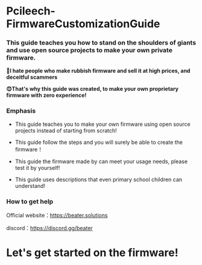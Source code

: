 # Pcileech-FirmwareCustomizationGuide
### This guide teaches you how to stand on the shoulders of giants and use open source projects to make your own private firmware.

**🤬I hate people who make rubbish firmware and sell it at high prices, and deceitful scammers**

**😊That's why this guide was created, to make your own proprietary firmware with zero experience!**

### Emphasis
* This guide teaches you to make your own firmware using open source projects instead of starting from scratch!

* This guide follow the steps and you will surely be able to create the firmware！

* This guide  the firmware made by  can meet your usage needs, please test it by yourself!

* This guide uses descriptions that even primary school children can understand!

### How to get help

Official website：https://beater.solutions

discord：https://discord.gg/beater

# Let's get started on the firmware!
